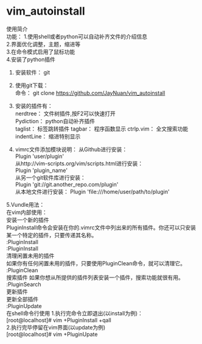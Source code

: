 # vim_autoinstall  
使用简介  
功能：
1.使用shell或者python可以自动补齐文件的介绍信息  
2.界面优化调整，主题，缩进等  
3.在命令模式启用了鼠标功能  
4.安装了python插件  

1. 安装软件： git  
2. 使用git下载：  
   命令： git clone https://github.com/JayNuan/vim_autoinstall   
   
3. 安装的插件有：  
   nerdtree： 文件树插件,按F2可以快速打开  
   Pydiction： python自动补齐插件  
   taglist：  标签跳转插件 
   tagbar： 程序函数显示
   ctrlp.vim：  全文搜索功能
   indentLine： 缩进特别显示
   
  4. vimrc文件添加模块说明：
   从Github进行安装：  
        Plugin 'user/plugin'  
    从http://vim-scripts.org/vim/scripts.html进行安装：  
        Plugin 'plugin_name'  
    从另一个git软件库进行安装：  
        Plugin 'git://git.another_repo.com/plugin'  
    从本地文件进行安装：
        Plugin 'file:///home/user/path/to/plugin'
        
5.Vundle用法：  
	在vim内部使用：  
		安装一个新的插件  
		PluginInstall命令会安装在你的.vimrc文件中列出来的所有插件。你还可以只安装某一个特定的插件，只要传递其名称。  
			:PluginInstall   
			:PluginInstall <plugin-name>  
		清理闲置未用的插件  
		如果你有任何闲置未用的插件，只要使用PluginClean命令，就可以清理它。  
			:PluginClean  
		搜索插件 
		如果你想从所提供的插件列表安装一个插件，搜索功能就很有用。  
			:PluginSearch <text-list>  
		更新插件  
		更新全部插件    
			:PluginUpdate  
	在shell命令行使用 
		1.执行完命令立即退出(以install为例)：  
			[root@localhost]# vim +PluginInstall +qall  
		2.执行完毕停留在vim界面(以update为例)  
			[root@localhost]# vim +PluginUpate  
      
